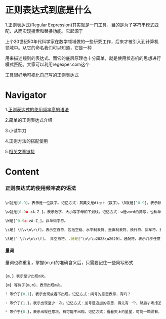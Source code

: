 # 正则表达式到底是什么

1.正则表达式(Regular Expression)其实就是一门工具，目的是为了字符串模式匹配，从而实现搜索和替换功能。它起源于

上个20世纪50年代科学家在数学领域做的一些研究工作，后来才被引入到计算机领域中。从它的命名我们可以知道，它是一种

用来描述规则的表达式。而它的底层原理也十分简单，就是使用状态机的思想进行模式匹配。大家可以利用regexper.com这个

工具很好地可视化自己写的正则表达式

# Navigator

1.[正则表达式的使用频率高的语法](#正则表达式的使用频率高的语法)

2.简单的正则表达式介绍

3.小试牛刀

4.正则方法的搭配使用

5.[相关文章链接](https://www.runoob.com/regexp/regexp-syntax.html)



# Content

### 正则表达式的使用频率高的语法

``` javascript

\d就是[0-9]。表示是一位数字。记忆方式：其英文是digit（数字）。\D就是[^0-9]。表示除数字外的任意字符。

\w就是[0-9a-zA-Z_]。表示数字、大小写字母和下划线。记忆方式：w是word的简写，也称单词字符。

\W是[^0-9a-zA-Z_]。非单词字符。

\s是[ \t\v\n\r\f]。表示空白符，包括空格、水平制表符、垂直制表符、换行符、回车符、换页符。记忆方式：s是space character的首字母。

\S是[^ \t\v\n\r\f]。 非空白符。.就是[^\n\r\u2028\u2029]。通配符，表示几乎任意字符。换行符、回车符、行分隔符和段分隔符除外。记忆方式：想想省略号...中的每个点，都可以理解成占位符，表示任何类似的东西。

```

#### 量词

量词也称重复，掌握{m,n}的准确含义后，只需要记住一些简写形式

``` javascript

{m,} 表示至少出现m次。

{m} 等价于{m,m}，表示出现m次。

? 等价于{0,1}，表示出现或者不出现。记忆方式：问号的意思表示，有吗？

+ 等价于{1,}，表示出现至少一次。记忆方式：加号是追加的意思，得先有一个，然后才考虑追加。

* 等价于{0,}，表示出现任意次，有可能不出现。记忆方式：看看天上的星星，可能一颗没有，可能零散有几颗，可能数也数不过来。

```


